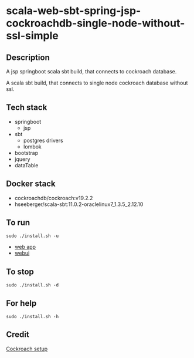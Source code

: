 # scala-web-sbt-spring-jsp-cockroachdb-single-node-without-ssl-simple

## Description
A jsp springboot scala sbt build,
that connects to cockroach database.

A scala sbt build, that connects to single node
cockroach database without ssl.

## Tech stack
- springboot
  - jsp
- sbt
  - postgres drivers
  - lombok
- bootstrap
- jquery
- dataTable

## Docker stack
- cockroachdb/cockroach:v19.2.2
- hseeberger/scala-sbt:11.0.2-oraclelinux7_1.3.5_2.12.10

## To run
`sudo ./install.sh -u`
- [web app](http://localhost)
- [webui](http://localhost:8080)

## To stop
`sudo ./install.sh -d`

## For help
`sudo ./install.sh -h`

## Credit
[Cockroach setup](https://github.com/s0rg/cockroach-compose)
